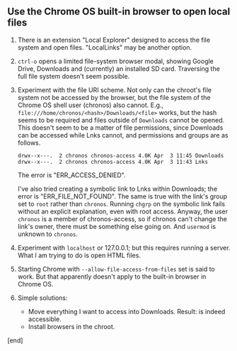 ## Use the Chrome OS built-in browser to open local files

 1. There is an extension "Local Explorer" designed to access the file system and open files. "LocalLinks" may be another option. 

 1. `ctrl-o` opens a limited file-system browser modal, showing Google Drive, Downloads and (currently) an installed SD card. Traversing the full file system doesn't seem possible.

 1. Experiment with the file URI scheme. Not only can the chroot's file system not be accessed by the browser, but the file system of the Chrome OS shell user (chronos) also cannot. E.g., `file:///home/chronos/<hash>/Downloads/<file>` works, but the hash seems to be required and files outside of `Downloads` cannot be opened. This doesn't seem to be a matter of file permissions, since Downloads can be accessed while Lnks cannot, and permissions and groups are as follows.

    ```
    drwx--x---.  2 chronos chronos-access 4.0K Apr  3 11:45 Downloads
    drwx--x---.  2 chronos chronos-access 4.0K Apr  3 11:43 Lnks
    ```

    The error is "ERR_ACCESS_DENIED".

    I've also tried creating a symbolic link to Lnks within Downloads; the error is "ERR_FILE_NOT_FOUND". The same is true with the link's group set to `root` rather than `chronos`. Running `chgrp` on the symbolic link fails without an explicit explanation, even with root access. Anyway, the user `chronos` is a member of chronos-access, so if chronos can't change the link's owner, there must be something else going on. And `usermod` is unknown to `chronos`.

 1. Experiment with `localhost` or 127.0.0.1; but this requires running a server. What I am trying to do is open HTML files.

 1. Starting Chrome with `--allow-file-access-from-files` set is said to work. But that apparently doesn't apply to the built-in browser in Chrome OS.

 1. Simple solutions: 
 
    * Move everything I want to access into Downloads. Result: is indeed accessible.
    * Install browsers in the chroot.
                                              

[end]
